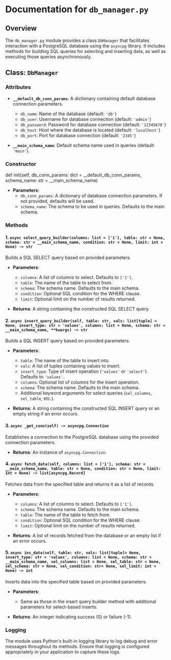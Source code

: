 # Documentation for `db_manager.py`

## Overview

The `db_manager.py` module provides a class `DbManager` that facilitates interaction with a PostgreSQL database using the `asyncpg` library. It includes methods for building SQL queries for selecting and inserting data, as well as executing those queries asynchronously.

## Class: `DbManager`

### Attributes

- **`__default_db_conn_params`**: A dictionary containing default database connection parameters.
  - `db_name`: Name of the database (default: `'db'`)
  - `db_user`: Username for database connection (default: `'admin'`)
  - `db_password`: Password for database connection (default: `'12345678'`)
  - `db_host`: Host where the database is located (default: `'localhost'`)
  - `db_port`: Port for database connection (default: `'2345'`)

- **`__main_schema_name`**: Default schema name used in queries (default: `'main'`).

### Constructor
def init(self, db_conn_params: dict = __default_db_conn_params, schema_name: str = __main_schema_name)

- **Parameters**:
  - `db_conn_params`: A dictionary of database connection parameters. If not provided, defaults will be used.
  - `schema_name`: The schema to be used in queries. Defaults to the main schema.

### Methods

#### 1. `async select_query_builder(columns: list = ['1'], table: str = None, schema: str = __main_schema_name, condition: str = None, limit: int = None) -> str`

Builds a SQL SELECT query based on provided parameters.

- **Parameters**:
  - `columns`: A list of columns to select. Defaults to `['1']`.
  - `table`: The name of the table to select from.
  - `schema`: The schema name. Defaults to the main schema.
  - `condition`: Optional SQL condition for the WHERE clause.
  - `limit`: Optional limit on the number of results returned.

- **Returns**: A string containing the constructed SQL SELECT query.

#### 2. `async insert_query_builder(self, table: str, vals: list[tuple] = None, insert_type: str = 'values', columns: list = None, schema: str = __main_schema_name, **kwargs) -> str`

Builds a SQL INSERT query based on provided parameters.

- **Parameters**:
  - `table`: The name of the table to insert into.
  - `vals`: A list of tuples containing values to insert.
  - `insert_type`: Type of insert operation (`'values'` or `'select'`). Defaults to `'values'`.
  - `columns`: Optional list of columns for the insert operation.
  - `schema`: The schema name. Defaults to the main schema.
  - Additional keyword arguments for select queries (`sel_columns`, `sel_table`, etc.).

- **Returns**: A string containing the constructed SQL INSERT query or an empty string if an error occurs.

#### 3. `async _get_conn(self) -> asyncpg.Connection`

Establishes a connection to the PostgreSQL database using the provided connection parameters.

- **Returns**: An instance of `asyncpg.Connection`.

#### 4. `async fetch_data(self, columns: list = ['1'], schema: str = __main_schema_name, table: str = None, condition: str = None, limit: int = None) -> list[asyncpg.Record]`

Fetches data from the specified table and returns it as a list of records.

- **Parameters**:
  - `columns`: A list of columns to select. Defaults to `['1']`.
  - `schema`: The schema name. Defaults to the main schema.
  - `table`: The name of the table to fetch from.
  - `condition`: Optional SQL condition for the WHERE clause.
  - `limit`: Optional limit on the number of results returned.

- **Returns**: A list of records fetched from the database or an empty list if an error occurs.

#### 5. `async ins_data(self, table: str, vals: list[tuple]= None, insert_type: str = 'values', columns: list = None, schema: str = __main_schema_name, sel_columns: list = None, sel_table: str = None, sel_schema: str = None, sel_condition: str= None, sel_limit: int = None) -> int`

Inserts data into the specified table based on provided parameters.

- **Parameters**:
  - Same as those in the insert query builder method with additional parameters for select-based inserts.

- **Returns**: An integer indicating success (0) or failure (-1).

### Logging

The module uses Python's built-in logging library to log debug and error messages throughout its methods. Ensure that logging is configured appropriately in your application to capture these logs.